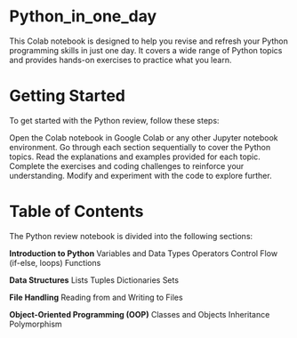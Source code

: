 # Python_in_one_day

This Colab notebook is designed to help you revise and refresh your Python programming skills in just one day. It covers a wide range of Python topics and provides hands-on exercises to practice what you learn.

# Getting Started
To get started with the Python review, follow these steps:

Open the Colab notebook in Google Colab or any other Jupyter notebook environment.
Go through each section sequentially to cover the Python topics.
Read the explanations and examples provided for each topic.
Complete the exercises and coding challenges to reinforce your understanding.
Modify and experiment with the code to explore further.

# Table of Contents
The Python review notebook is divided into the following sections:

**Introduction to Python**
Variables and Data Types
Operators
Control Flow (if-else, loops)
Functions

**Data Structures**
Lists
Tuples
Dictionaries
Sets

**File Handling**
Reading from and Writing to Files

**Object-Oriented Programming (OOP)**
Classes and Objects
Inheritance
Polymorphism
